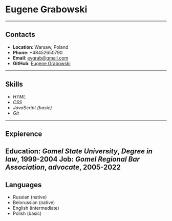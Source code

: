 # Eugene Grabowski
***

## Contacts

* **Location**: Warsaw, Poland
* **Phone**: +48452650790
* **Email**: evgrab@gmail.com
* **GitHub**: [Eugene Grabowski](https://github.com/Evgrab)
---

## Skills

+ *HTML*
+ *CSS*
+ *JavaScript (basic)*
+ *Git*
---

## Expierence

**Education**: ***Gomel State University***, *Degree in law*, 1999-2004
**Job**: ***Gomel Regional Bar Association***, *advocate*, 2005-2022
---

## Languages

- Russian (native)
- Belorussian (native)
- English (intermediate)
- Polish (basic)